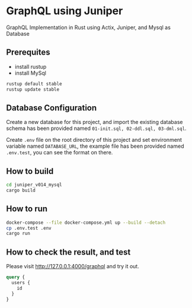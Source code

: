 # GraphQL using Juniper

GraphQL Implementation in Rust using Actix, Juniper, and Mysql as Database

## Prerequites

- install rustup
- install MySql

```bash
rustup default stable
rustup update stable
```

## Database Configuration

Create a new database for this project, and import the existing database schema has been provided named `01-init.sql, 02-ddl.sql, 03-dml.sql`.

Create `.env` file on the root directory of this project and set environment variable named `DATABASE_URL`, the example file has been provided named `.env.test`, you can see the format on there.

## How to build

```bash
cd juniper_v014_mysql
cargo build
```

## How to run

```bash
docker-compose --file docker-compose.yml up --build --detach
cp .env.test .env
cargo run
```

## How to check the result, and test

Please visit <http://127.0.0.1:4000/graphql> and try it out.

```graphql
query {
  users {
    id
  }
}
```
